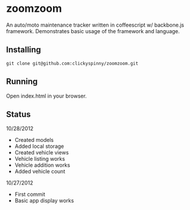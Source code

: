 zoomzoom
========

An auto/moto maintenance tracker written in coffeescript w/ backbone.js framework.  Demonstrates basic usage of the framework and language.

## Installing
    git clone git@github.com:clickyspinny/zoomzoom.git

## Running
Open index.html in your browser.

## Status

10/28/2012
* Created models
* Added local storage
* Created vehicle views
* Vehicle listing works
* Vehicle addition works
* Added vehicle count

10/27/2012
* First commit
* Basic app display works